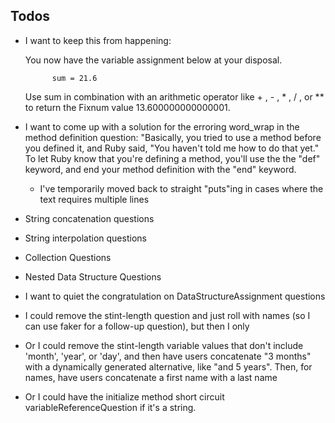 ## Todos

- I want to keep this from happening:

    You now have the variable assignment below at your disposal.

            sum = 21.6

    Use sum in combination with an arithmetic operator like  + ,  - ,  * ,  / , or  **  to return the Fixnum value 13.600000000000001.

- I want to come up with a solution for the erroring word_wrap in the method definition question: "Basically, you tried to use a method before you defined it, and Ruby said, "You haven't told me how to do that yet." To let Ruby know that
you're defining a method, you'll use the the "def" keyword, and end your method definition with the "end" keyword.
  - I've temporarily moved back to straight "puts"ing in cases where the text requires multiple lines

- String concatenation questions
- String interpolation questions
- Collection Questions
- Nested Data Structure Questions

- I want to quiet the congratulation on DataStructureAssignment questions

- I could remove the stint-length question and just roll with names (so I can use faker for a follow-up question), but then I only 

- Or I could remove the stint-length variable values that don't include 'month', 'year', or 'day', and then have users concatenate "3 months" with a dynamically generated alternative, like "and 5 years". Then, for names, have users concatenate a first name with a last name

- Or I could have the initialize method short circuit variableReferenceQuestion if it's a string.



